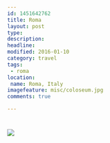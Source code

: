 ```yaml
---
id: 1451642762
title: Roma
layout: post
type: 
description: 
headline: 
modified: 2016-01-10
category: travel
tags:
 - roma
location:
 name: Roma, Italy
imagefeature: misc/coloseum.jpg
comments: true

---
```


# <figure class="">
#   <a href="/images/X.jpg"><img src="/images/scale/X.jpg"/></a>
#   <figcaption></figcaption>
# </figure>
